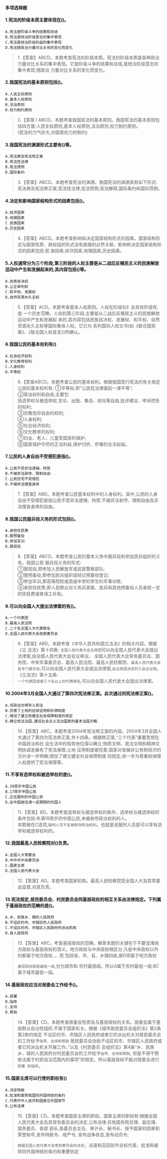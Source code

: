 #### 多项选择题

#### 1.宪法的阶级本质主要体现在()。
    A.宪法是阶级斗争的结果和总结
    B.宪法是统治阶级意志的集中表现
    C.宪法是统治阶级利益的集中表现
    D.宪法随政治力量对比关系的变化而变化
>   1.【答案】ABCD。本题考查宪法的阶级本质。宪法的阶级本质是各种政治
    力量对比关系的集中表现。它是阶级斗争的结果和总结,是统治阶级意志的集中表现,随政治
    力量对比关系的变化而变化。

#### 2.我国宪法的基本原则包括()。
    A.人民主权原则
    B.基本人权原则
    B.法治原则
    D.权力制约原则
>   2.【答案 I ABCD。本题考查我国宪法的基本原则。我国宪法的基本原则包
    括四方面:人民主权原则,基本人权原则,法治原则,权力制约原则。    
>   (宪法的力气好大,对国家权力的制约)

#### 3.我国宪法的渊源形式主要有()等。
    A.宪法典及宪法修正案
    B.宪法性法律
    B.宪法惯例
    D.国际条约
>   3.【答案】ABCD。本题考查宪法的渊源。我国宪法的渊源具有如下形式:
    宪法典及宪法修正案,宪法性法律,宪法惯例,宪法解释,国际条约和国际惯例。

#### 4.决定和影响国家结构形式的因素包括()。
    A.经济因素
    B.地理因素
    C 民族因素
    D.历史因素

>   4.【答案】ABCD。本题考查影响和决定国家结构形式的因素。国家结构形
    式与国家性质、政权组织形式没有直接的必然关联。影响和决定国家结构形式的因素包括:民
    族因素,经济因素,地理因素,历史因素。
        
#### 5.人权通常分为三个阶段,第三阶段的人权主要是从二战后反殖民主义的民族解放运动中产生和发展起来的,其内容包括()等。
    A.民族自决权
    B.公正审判权
    C.和平权、发展权
    D.自然资源水久主权
>   5.【答案】ACD。本题考查基本人权原则。人权在阶级社礻会具有阶级性,是
    一个历史范畴。人权的第三阶段,主要是从二战后反殖民主义的民族解放运动中产生和发展起
    来的,其内容包括民族自决权、发展权、和平权、自然资源永久主权等国际集体人权。它已为
    系列国际人权文书(如《联合国宪章》、《联合国人权宣言》)所确认。

#### 6.我国公民的基本权利有()
    A.社会经济权利
    B.文化教育权利
    C.人身权利
    D.平等权
>   6.【答案ABCD。本题考查公民的基本权利。根据我国现行宪法的有关规定
    公民的基本权利有:
    ①平等权,即“公民在法律面前一律平等”;    
    ②政治权利和自由,主要包    
        括选举权与被选举权,言论、出版、集会、结社等自由,批评建议、申诉控告的权利;    
    ③宗教信仰自由的权利;    
    ④人身权利;    
    ⑤社会经济权利;    
    ⑥文化教育的权利;    
    ⑦妇女、老人、儿童受国家的保护;    
    ⑧国家保护华侨的正当利益,保护归侨、侨眷的合法权益。    
    
#### 7.公民的人身自由不受侵犯是指()。
    A.公民不受非法逮捕、拘禁
    B.不被非法剥夺、限制自由
    C.公民住宅不受侵犯
    D.不被非法搜查身体
>   7.【答案】ABD。本题考查公民基本权利中的人身权利。其中,公民的人身
    自由不受侵犯是指公民不受非法逮捕、拘禁,不被非法剥夺、限制自由及非法搜查身体的自由。    

    
#### 8.我国公民服兵役义务的形式包括()。
    A.承担优抚费
    B.服预备役
    B.参加军训
    D.服现役
>   8.【答案】ABCD。本题考查公民的基本义务中服兵役和参加民兵组织的义务。我国公民
    服兵役义务的形式:    
    ①服现役,即参加人民解放军或武装警察部队;    
    ②服预备役,即参加民兵组织或经过预备役登记;    
    ③参加军训,即高等院校或高级中学的学生的军事训练;    
    ④承担优抚费,即人民群众对义务兵家属、民兵和其他预备役人员承担一定的优抚费或者误工补贴。

#### 9.可以向全国人大提出法律案的有()。
    A.一个代表团
    B.最高人民法院
    C.二十名全国人大代表联名
    D.全国人民代表大会民族委员会
>   9.【答案】ABD。本题考查《中华人民共和国立法法》的相关内容。根据《立
    法法》第十四条:
        `全国人民代表大会主席团`可以向全国人民代表大会提出法律案,由全国人民代表大会会议审议。
        全国人民代表大会常务委员会、国务院、中央军事委员会、最高人民法院、最高人民检察院、`最高人民代表大会各专门委员会`,可以向全国人民代表大会提出法律案,`由主席团决定列入会议议程`。    
        《立法法》第十五条:    
            `一个代表团或者三十名以上的代表联名`,可以向全国人民代表大会提出法律案。

    
#### 10.2004年3月全国人大通过了第四次宪法修正案。此次通过的宪法修正案()。
    A.将政治文明写入宪法
    B.完善了土地的征收征用和补偿制度
    C.增加了建立和健全社会保障制度的规定
    D.确立依法治国,建设社会主义法治国家的基本治国方略
>   10.【答案】ABC。本题考查2004年宪法修正案的内容。2004年3月全国人
    大通过了第四次宪法修正案,共十四条。根据修正案,“三个代表”重要思想在中国政治和社
    会生活中的指导地位得以确立;物质文明、政治文明和精神文明协调发展有了宪法保障;土地
    征用制度被完善;国家对发展非公有制经济的方针进一步明确;增加了建立健全社会保障制度
    的规定;进一步为尊重和保障人权提供了宪法保障等。

#### 11.不享有选举权和被选举权的是()。
    A.20周岁中国公民
    B.17周岁中国公民
    C.正在服刑的中国公民
    D.在中国居住满一定期限的外国人
>   11.【答案】BD。本题考查选举权与被选举权的条件。选举权与被选举权的    
    条件包括:年满18周岁的中国公民,未被剥夺政治权利的人。    
    本题难在C选项,`服刑人员不定被剥夺政治权利`。也就是说服刑人员是可以享有选举和被选举权利的。    
    
#### 12.我国最高人民检察院对()负责。
    A.全国人大常委会
    B.中中共中央委员会
    C.国家主席
    D.全国人民代表大会

>   12.【答案】AD。本题考查国家机构。最高人民检察院受全国人大及其常委
会监督,对其负责。


#### 13.宪法规定,居民委员会、村民委员会同基层政权的相互关系由法律规定。下列属于基层政权的范畴的是()。
    A.乡、民族乡、镇的人民政府
    B.不设区的市、市辖区的人民政府
    C.不设区的市、市辖区人民政府的派出机构
    D.县人民政府
    
>   13.【答案】ABC。考查基层政权的范畴。解答本题的关键在于不要混淆地
    方政权与基层政权的涵义。地方政权与中央政权相区分,凡是中央政权以外的都属于地方政权,
 。而   包括省、市、县、乡镇四级,故D项属于地方政权
 
>  `基层政权就是最低一级`,分为城市和
    农村最低级。所以A属于农村最低一级,BC属于城市最低一级。
        
#### 14.基层政权应当对居委会工作给予()。
    A.部署
    B.指挥
    C.支持
    D.帮助
>   14.【答案】CD。本题考查居委会性质及与基层政权的关系。居委会属于基
    层群众自治性组织,不属于国家机关。根据《城市居民委员会组织法》第2条第2款的规定
    不设区的市、市辖区人民政府或者它的派出机关对居民委员会的工作给予`指导、支持和帮助`
    居民委员会协助不设区的市、市辖区人民政府或者它的派出机关开展工作。”以及《村民委员
    会组织法》第4条“乡、民族乡、镇的人民政府对村民委员会的工作给予`指导、支持和帮助`,
    但是不得干预依法属于村民自治范围内的事项”的规定。所以基层政权不能对居委会进行`部署
    和指挥`。

#### 15.国家主席可以行使的职权有()
    A.决定特赦
    B.批准和废除我国同外国缔结的条约
    C.代表中华人民共和国接见外国使节
    D.公布法律

>   15.【答案】CD。本题考查国家主席的职权。国家主席的职权有:根据全国
人民代表大会及其常务委员会的决定,公布法律,任免国务院总理、副总理、国务委员、各部
部长,各委员会主任、审计长、秘书长、授予国家的勋章和荣誉称号,发布特赦令、戒严令,
宣布战争状态,发布动员令;

>   `根据全国人民代表大会常务委员会的决定`，派遣和召回驻外全权代表，批准和废除同外国缔结的条约和重要协定
